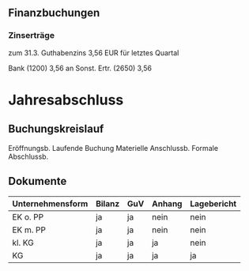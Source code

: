 ## Finanzbuchungen

### Zinserträge

zum 31.3. Guthabenzins 3,56 EUR für letztes Quartal

Bank (1200)  3,56 an  	Sonst. Ertr. (2650)  3,56


# Jahresabschluss

## Buchungskreislauf

Eröffnungsb.
Laufende Buchung
Materielle Anschlussb.
Formale Abschlussb.

## Dokumente

Unternehmensform |Bilanz |	GuV | Anhang | Lagebericht
-----------------|-------|------|--------|-------------
EK o. PP	     | ja    | ja   | nein   | nein
EK m. PP	     | ja    | ja   | nein   | nein
kl. KG		     | ja    | ja   | ja     | nein
KG			     | ja    | ja   | ja     | ja

